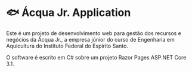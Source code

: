 # 🐟 Ácqua Jr. Application
Este é um projeto de desenvolvimento web para gestão dos recursos e negócios da Ácqua Jr., a empresa júnior do curso de Engenharia em Aquicultura do Instituto Federal do Espírito Santo.

O software é escrito em C# sobre um projeto Razor Pages ASP.NET Core 3.1.

